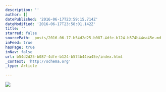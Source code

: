 ```yaml
---
description: ''
author: []
datePublished: '2016-06-17T23:59:15.714Z'
dateModified: '2016-06-17T23:58:01.142Z'
title: ''
starred: false
sourcePath: _posts/2016-06-17-b54d2d25-b087-4dfe-b124-b574b44ea45e.md
inFeed: true
hasPage: true
inNav: false
url: b54d2d25-b087-4dfe-b124-b574b44ea45e/index.html
_context: 'http://schema.org'
_type: Article

---
```

![](https://the-grid-user-content.s3-us-west-2.amazonaws.com/71289b7e-2de4-4479-9dc1-bf858189ec6f.jpg)